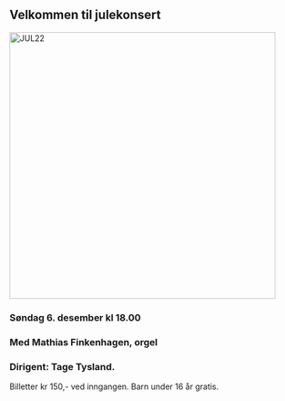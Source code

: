 ## Velkommen til julekonsert
<img width="467" alt="JUL22" src="https://user-images.githubusercontent.com/55960818/197812183-41c965ac-e001-4a25-8102-490c8f8f5a19.png">

### Søndag 6. desember kl 18.00
### Med Mathias Finkenhagen, orgel
### Dirigent: Tage Tysland. 
Billetter kr 150,- ved inngangen.
Barn under 16 år gratis.
